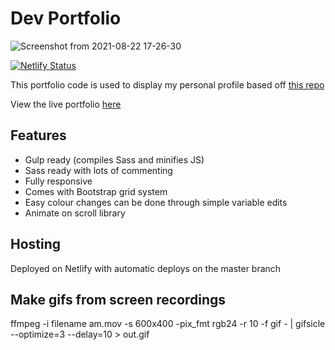 # Dev Portfolio

![Screenshot from 2021-08-22 17-26-30](https://user-images.githubusercontent.com/16931153/130346394-be58f8db-8e8b-4e48-9c17-ca76db05b8d4.png)

[![Netlify Status](https://api.netlify.com/api/v1/badges/04f80a13-27a3-4397-848a-bf92e92831f9/deploy-status)](https://app.netlify.com/sites/darren-xu/deploys)

This portfolio code is used to display my personal profile based off [this repo](https://github.com/RyanFitzgerald/devportfolio)

View the live portfolio [here](http://darrenxu.com/)

## Features

- Gulp ready (compiles Sass and minifies JS)
- Sass ready with lots of commenting
- Fully responsive
- Comes with Bootstrap grid system
- Easy colour changes can be done through simple variable edits
- Animate on scroll library

## Hosting

Deployed on Netlify with automatic deploys on the master branch

## Make gifs from screen recordings

ffmpeg -i filename am.mov -s 600x400 -pix_fmt rgb24 -r 10 -f gif - | gifsicle --optimize=3 --delay=10 > out.gif
